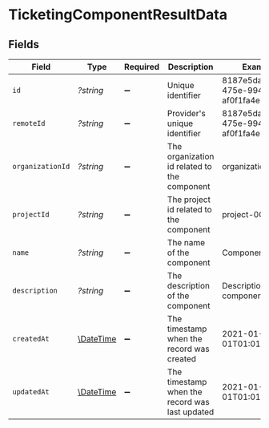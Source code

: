 # TicketingComponentResultData


## Fields

| Field                                                         | Type                                                          | Required                                                      | Description                                                   | Example                                                       |
| ------------------------------------------------------------- | ------------------------------------------------------------- | ------------------------------------------------------------- | ------------------------------------------------------------- | ------------------------------------------------------------- |
| `id`                                                          | *?string*                                                     | :heavy_minus_sign:                                            | Unique identifier                                             | 8187e5da-dc77-475e-9949-af0f1fa4e4e3                          |
| `remoteId`                                                    | *?string*                                                     | :heavy_minus_sign:                                            | Provider's unique identifier                                  | 8187e5da-dc77-475e-9949-af0f1fa4e4e3                          |
| `organizationId`                                              | *?string*                                                     | :heavy_minus_sign:                                            | The organization id related to the component                  | organization-001                                              |
| `projectId`                                                   | *?string*                                                     | :heavy_minus_sign:                                            | The project id related to the component                       | project-001                                                   |
| `name`                                                        | *?string*                                                     | :heavy_minus_sign:                                            | The name of the component                                     | Component Falcon                                              |
| `description`                                                 | *?string*                                                     | :heavy_minus_sign:                                            | The description of the component                              | Description of the component                                  |
| `createdAt`                                                   | [\DateTime](https://www.php.net/manual/en/class.datetime.php) | :heavy_minus_sign:                                            | The timestamp when the record was created                     | 2021-01-01T01:01:01.000Z                                      |
| `updatedAt`                                                   | [\DateTime](https://www.php.net/manual/en/class.datetime.php) | :heavy_minus_sign:                                            | The timestamp when the record was last updated                | 2021-01-01T01:01:01.000Z                                      |